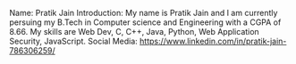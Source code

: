 Name: Pratik Jain
Introduction: My name is Pratik Jain and I am currently persuing my B.Tech in Computer science and Engineering with a CGPA of 8.66. My skills are Web Dev, C, C++, Java, Python, Web Application Security, JavaScript. 
Social Media: https://www.linkedin.com/in/pratik-jain-786306259/
